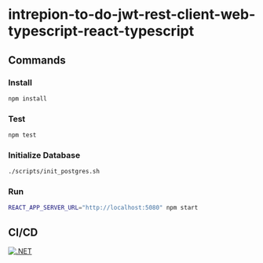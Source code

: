 # intrepion-to-do-jwt-rest-client-web-typescript-react-typescript

## Commands

### Install

```bash
npm install
```

### Test

```bash
npm test
```

### Initialize Database

```bash
./scripts/init_postgres.sh
```

### Run

```bash
REACT_APP_SERVER_URL="http://localhost:5080" npm start
```

## CI/CD

[![.NET](https://github.com/intrepion/intrepion-to-do-jwt-rest-client-web-typescript-react-typescript/actions/workflows/node.js.yml/badge.svg?branch=main)](https://github.com/intrepion/intrepion-to-do-jwt-rest-client-web-typescript-react-typescript/actions/workflows/node.js.yml)
